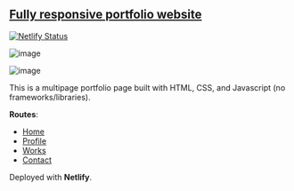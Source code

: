 ## [Fully responsive portfolio website](https://portfolio-andersonfpcorrea.netlify.app/)

[![Netlify Status](https://api.netlify.com/api/v1/badges/bdfb298f-ab30-4aa7-b1dd-331b6011ded9/deploy-status)](https://app.netlify.com/sites/portfolio-andersonfpcorrea/deploys)

![image](https://github.com/andersonfpcorrea/andersonfpcorrea.github.io/assets/92505216/4ad3475d-b2d4-4da2-bd94-74e5ec574d90)

![image](https://github.com/andersonfpcorrea/andersonfpcorrea.github.io/assets/92505216/e08ff376-8166-466a-9756-66e4eccad003)

This is a multipage portfolio page built with HTML, CSS, and Javascript (no frameworks/libraries).

**Routes**:
- [Home](https://portfolio-andersonfpcorrea.netlify.app/)
- [Profile](https://portfolio-andersonfpcorrea.netlify.app/profile)
- [Works](https://portfolio-andersonfpcorrea.netlify.app/works)
- [Contact](https://portfolio-andersonfpcorrea.netlify.app/contact)

Deployed with **Netlify**.

